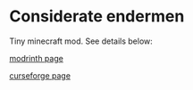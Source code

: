 # Considerate endermen
Tiny minecraft mod. See details below:

[modrinth page](https://modrinth.com/mod/considerate-endermen)

[curseforge page](https://legacy.curseforge.com/minecraft/mc-mods/considerate-endermen)
